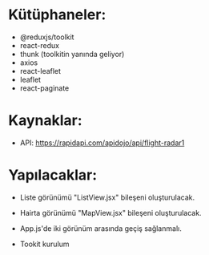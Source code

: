 
# Kütüphaneler:

- @reduxjs/toolkit
- react-redux
- thunk (toolkitin yanında geliyor)
- axios
- react-leaflet
- leaflet
- react-paginate

# Kaynaklar:

- API:  https://rapidapi.com/apidojo/api/flight-radar1

# Yapılacaklar:

- Liste görünümü "ListView.jsx" bileşeni oluşturulacak.
- Hairta görünümü "MapView.jsx" bileşeni oluşturulacak.

- App.js'de iki görünüm arasında geçiş sağlanmalı.

- Tookit kurulum
